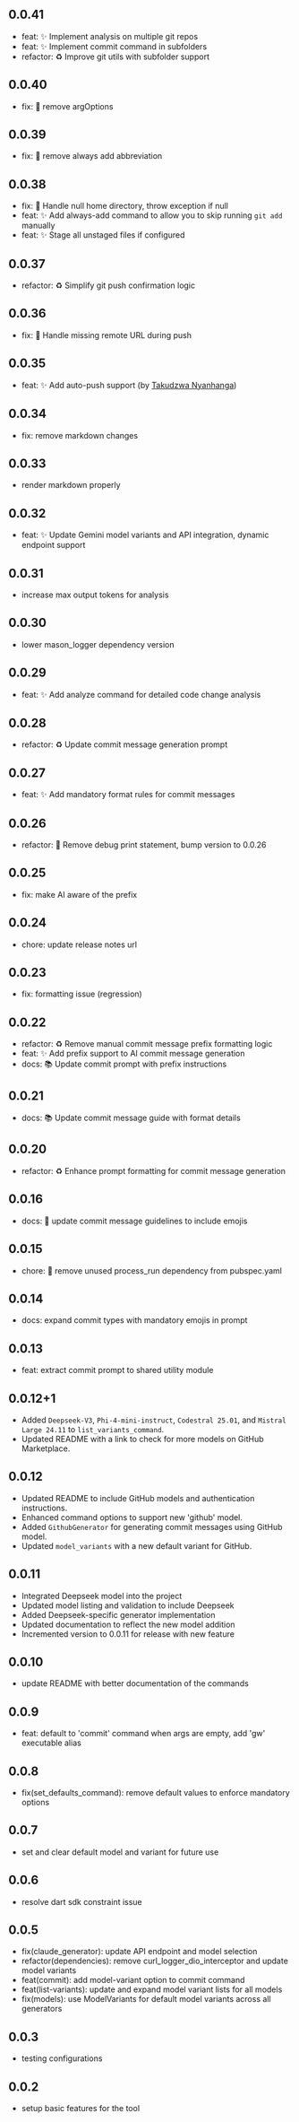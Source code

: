 ## 0.0.41
- feat: ✨ Implement analysis on multiple git repos
- feat: ✨ Implement commit command in subfolders
- refactor: ♻️ Improve git utils with subfolder support

## 0.0.40
- fix: 🐛 remove argOptions

## 0.0.39
- fix: 🐛 remove always add abbreviation

## 0.0.38
- fix: 🐛 Handle null home directory, throw exception if null
- feat: ✨ Add always-add command to allow you to skip running `git add` manually
- feat: ✨ Stage all unstaged files if configured

## 0.0.37
- refactor: ♻️ Simplify git push confirmation logic

## 0.0.36
- fix: 🐛 Handle missing remote URL during push

## 0.0.35
- feat: ✨ Add auto-push support (by [Takudzwa Nyanhanga](https://github.com/abcdOfficialzw))

## 0.0.34
- fix: remove markdown changes

## 0.0.33
- render markdown properly

## 0.0.32
- feat: ✨ Update Gemini model variants and API integration, dynamic endpoint support

## 0.0.31
- increase max output tokens for analysis

## 0.0.30
- lower mason_logger dependency version

## 0.0.29
- feat: ✨ Add analyze command for detailed code change analysis


## 0.0.28
- refactor: ♻️ Update commit message generation prompt

## 0.0.27
- feat: ✨ Add mandatory format rules for commit messages

## 0.0.26
- refactor: 🔧 Remove debug print statement, bump version to 0.0.26

## 0.0.25
- fix: make AI aware of the prefix

## 0.0.24
- chore: update release notes url

## 0.0.23
- fix: formatting issue (regression)

## 0.0.22
- refactor: ♻️ Remove manual commit message prefix formatting logic
- feat: ✨ Add prefix support to AI commit message generation
- docs: 📚 Update commit prompt with prefix instructions


## 0.0.21
- docs: 📚 Update commit message guide with format details

## 0.0.20
- refactor: ♻️ Enhance prompt formatting for commit message generation

## 0.0.16
- docs: 📝 update commit message guidelines to include emojis

## 0.0.15
- chore: 🧹 remove unused process_run dependency from pubspec.yaml

## 0.0.14
- docs: expand commit types with mandatory emojis in prompt

## 0.0.13
- feat: extract commit prompt to shared utility module

## 0.0.12+1
- Added `Deepseek-V3`, `Phi-4-mini-instruct`, `Codestral 25.01`, and `Mistral Large 24.11` to `list_variants_command`.
- Updated README with a link to check for more models on GitHub Marketplace.

## 0.0.12
- Updated README to include GitHub models and authentication instructions.
- Enhanced command options to support new 'github' model.
- Added `GithubGenerator` for generating commit messages using GitHub model.
- Updated `model_variants` with a new default variant for GitHub.

## 0.0.11
- Integrated Deepseek model into the project
- Updated model listing and validation to include Deepseek
- Added Deepseek-specific generator implementation
- Updated documentation to reflect the new model addition
- Incremented version to 0.0.11 for release with new feature

## 0.0.10
- update README with better documentation of the commands

## 0.0.9
- feat: default to 'commit' command when args are empty, add 'gw' executable alias

## 0.0.8
- fix(set_defaults_command): remove default values to enforce mandatory options

## 0.0.7
- set and clear default model and variant for future use

## 0.0.6
- resolve dart sdk constraint issue

## 0.0.5
- fix(claude_generator): update API endpoint and model selection
- refactor(dependencies): remove curl_logger_dio_interceptor and update model variants
- feat(commit): add model-variant option to commit command
- feat(list-variants): update and expand model variant lists for all models
- fix(models): use ModelVariants for default model variants across all generators

## 0.0.3
- testing configurations

## 0.0.2
- setup basic features for the tool
